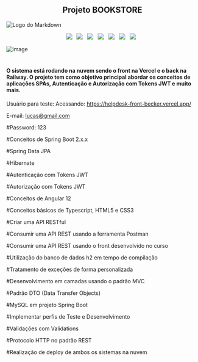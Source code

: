 <div align="center">

## Projeto BOOKSTORE

</div>

![Logo do Markdown](https://github.com/Lucbecker/Lucbecker.github.io/blob/master/src/assets/img/gif1.gif?raw=true)

<p align="center">
<img src="https://img.shields.io/badge/HTML%20-%23F7DF1E.svg?&style=for-the-badge&color=E34F26" />&nbsp;&nbsp;
<img src="https://img.shields.io/badge/css%20-%23F7DF1E.svg?&style=for-the-badge&color=5BA8EE" />&nbsp;&nbsp;
<img src="https://img.shields.io/badge/JavaScript%20-%23F7DF1E.svg?&style=for-the-badge&color=F7DF1E" />&nbsp;&nbsp;
<img src="https://img.shields.io/badge/Angular%20-%23F7DF1E.svg?&style=for-the-badge&color=DD0031" />&nbsp;&nbsp;
<img src="https://img.shields.io/badge/Bootstrap%20-%23F7DF1E.svg?&style=for-the-badge&color=7044A3" />&nbsp;&nbsp;
<img src="https://img.shields.io/badge/Java%20-%23F7DF1E.svg?&style=for-the-badge&color=F7DF1E" />&nbsp;&nbsp;
<img src="https://img.shields.io/badge/Git flow%20-%23F7DF1E.svg?&style=for-the-badge&color=000" />&nbsp;&nbsp;
</p>

![image](https://github.com/LucBecker/bookstore-frontend/assets/108952468/82fb26f8-4ffc-4b8b-9750-f245d4e94f67)


#
#### O sistema está rodando na nuvem sendo o front na Vercel e o back na Railway. O projeto tem como objetivo principal abordar os conceitos de aplicações SPAs, Autenticação e Autorização com Tokens JWT e muito mais. 

Usuário para teste: Acessando: https://helpdesk-front-becker.vercel.app/

E-mail: lucas@gmail.com

#Password: 123

#Conceitos de Spring Boot 2.x.x

#Spring Data JPA

#Hibernate

#Autenticação com Tokens JWT

#Autorização com Tokens JWT

#Conceitos de Angular 12

#Conceitos básicos de Typescript, HTML5 e CSS3

#Criar uma API RESTful

#Consumir uma API REST usando a ferramenta Postman

#Consumir uma API REST usando o front desenvolvido no curso

#Utilização do banco de dados h2 em tempo de compilação

#Tratamento de exceções de forma personalizada

#Desenvolvimento em camadas usando o padrão MVC

#Padrão DTO (Data Transfer Objects)

#MySQL em projeto Spring Boot

#Implementar perfis de Teste e Desenvolvimento

#Validações com Validations

#Protocolo HTTP no padrão REST

#Realização de deploy de ambos os sistemas na nuvem
